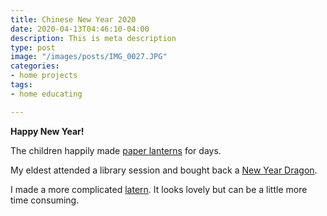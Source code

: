 ```yaml
---
title: Chinese New Year 2020
date: 2020-04-13T04:46:10-04:00
description: This is meta description
type: post
image: "/images/posts/IMG_0027.JPG"
categories:
- home projects
tags:
- home educating

---
```

**Happy New Year!**


The children happily made [paper lanterns](https://www.firstpalette.com/craft/paper-lantern.html) for days.

My eldest attended a library session and bought back a [New Year Dragon](https://www.scholastic.com/teachers/articles/teaching-content/chinese-new-year-dragon-craft-project/).

I made a more complicated [latern](https://www.youtube.com/watch?v=c32wLubQRw8). It looks lovely but can be a little more time consuming.

